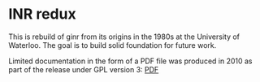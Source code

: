 # INR redux

This is rebuild of ginr from its origins in the 1980s at the University
of Waterloo.
The goal is to build solid foundation for future work.

Limited documentation in the form of a PDF file was produced in 2010 as part
of the release under GPL version 3:
[PDF](pdf/inr_201007.pdf)
